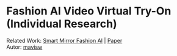 # Fashion AI Video Virtual Try-On (Individual Research)
Related Work: [Smart Mirror Fashion AI](https://github.com/SJSUMS/SMART-MIRROR-FASHION-AI_SMFAI) | [Paper](https://drive.google.com/file/d/1AnocCvgEmQP2fdZu_HuTD_Mg2Pc4YmuU/view)
<br>
Autor: [mavisw](https://github.com/mavisw)
